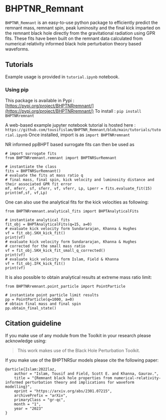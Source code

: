 # BHPTNR_Remnant

```BHPTNR_Remnant``` is an easy-to-use python package to efficiently predict the remnant mass, remnant spin, peak luminosity and the final kick imparted on the remnant black hole directly from the gravitational radiation using GPR fits. These fits have been built on the remnant data calculated from numerical relativity informed black hole perturbation theory based waveforms. 

## Tutorials

Example usage is provided in ```tutorial.ipynb``` notebook.

### Using pip
This package is available in Pypi : [https://pypi.org/project/BHPTNRremnant/](https://pypi.org/project/BHPTNRremnant/)
To install : ```pip install BHPTNRremnant```

A web-based example jupyter notebook tutorial is hosted here : ```https://github.com/tousifislam/BHPTNR_Remnant/blob/main/tutorials/tutorial.ipynb```
Once installed, import is as ```import BHPTNRremnant```

NR informed ppBHPT based surrogate fits can then be used as
```
# import surrogate fits
from BHPTNRremnant.remnant import BHPTNRSurRemnant

# instantiate the class
fits = BHPTNRSurRemnant()
# evaluate the fits at mass ratio q
# final mass, final spin, kick velocity and luminosity distance and their associated GPR fit error
mf, mferr, sf, sferr, vf, vferr, Lp, Lperr = fits.evaluate_fit(15)
print(mf,sf, vf,Lp)
```

One can also use the analytical fits for the kick velocities as following:
```
from BHPTNRremnant.analytical_fits import BHPTAnalyticalFits

# instantiate analytical fits
fit_obj = BHPTAnalyticalFits(q=15, a=0)
# evaluate kick velocity form Sundararajan, Khanna & Hughes
vf = fit_obj.SKH_kick_fit()
print(vf)
# evaluate kick velocity form Sundararajan, Khanna & Hughes
# corrected for the small mass ratio
vf = fit_obj.SKH_kick_fit_small_q_corrected()
print(vf)
# evaluate kick velocity form Islam, Field & Khanna
vf = fit_obj.IFK_kick_fit()
print(vf)
```

It is also possible to obtain analytical results at extreme mass ratio limit:
```
from BHPTNRremnant.point_particle import PointParticle

# instantiate point particle limit results
pp = PointParticle(q=1000, a=0)
# obtain final mass and final spin
pp.obtain_final_state()
```

## Citation guideline

If you make use of any module from the Toolkit in your research please acknowledge using:

> This work makes use of the Black Hole Perturbation Toolkit.

If you make use of the BHPTNRSur models please cite the following paper:

```
@article{Islam:2022laz,
    author = "Islam, Tousif and Field, Scott E. and Khanna, Gaurav.",
    title = "{Remnant black hole properties from numerical-relativity-informed perturbation theory and implications for waveform modelling}",
    eprint = "https://arxiv.org/abs/2301.07215",
    archivePrefix = "arXiv",
    primaryClass = "gr-qc",
    month = "1",
    year = "2023"
}
```
